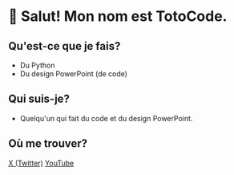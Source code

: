 # 👋 Salut! Mon nom est TotoCode.

## Qu'est-ce que je fais?
- Du Python
- Du design PowerPoint (de code)

## Qui suis-je?
- Quelqu'un qui fait du code et du design PowerPoint.

## Où me trouver?
[X (Twitter)](https://www.twitter.com/TotoCodeFR)
[YouTube](https://www.youtube.com/@TotoCode)
